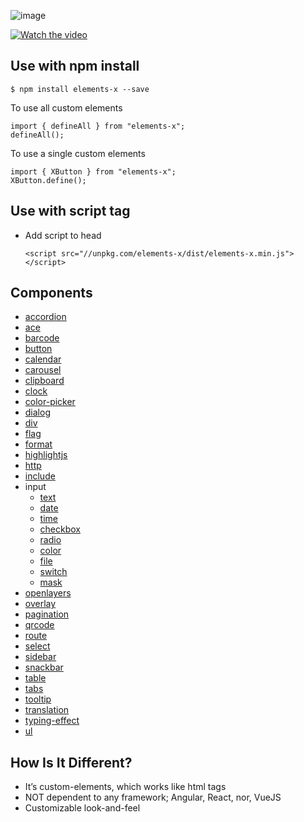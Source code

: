 
![image](https://user-images.githubusercontent.com/1437734/100136034-78959200-2e58-11eb-8125-260b78054a10.png)

[![Watch the video](https://i.imgur.com/fUSS9yc.png)](https://www.youtube.com/watch?v=5ejYrMoEbQo&ab_channel=AllenKim)

## Use with npm install
```
$ npm install elements-x --save
```
To use all custom elements
```
import { defineAll } from "elements-x";
defineAll();
```
To use a single custom elements
```
import { XButton } from "elements-x";
XButton.define();
```

## Use with script tag
* Add script to head 
  ```
  <script src="//unpkg.com/elements-x/dist/elements-x.min.js"></script>
  ```

## Components
* [accordion](https://elements-x.com/component/accordion)
* [ace](https://elements-x.com/component/ace)
* [barcode](https://elements-x.com/component/barcode) 
* [button](https://elements-x.com/component/button) 
* [calendar](https://elements-x.com/component/calendar) 
* [carousel](https://elements-x.com/component/carousel) 
* [clipboard](https://elements-x.com/component/clipboard)
* [clock](https://elements-x.com/component/clock)
* [color-picker](https://elements-x.com/component/color-picker) 
* [dialog](https://elements-x.com/component/dialog) 
* [div](https://elements-x.com/component/div) 
* [flag](https://elements-x.com/component/flag) 
* [format](https://elements-x.com/component/format)
* [highlightjs](https://elements-x.com/component/highlightjs)
* [http](https://elements-x.com/component/http)
* [include](https://elements-x.com/component/include)
* input 
  * [text](https://elements-x.com/component/input/text)
  * [date](https://elements-x.com/component/input/date)
  * [time](https://elements-x.com/component/input/time)
  * [checkbox](https://elements-x.com/component/input/checkbox)
  * [radio](https://elements-x.com/component/input/radio)
  * [color](https://elements-x.com/component/input/color)
  * [file](https://elements-x.com/component/input/file)
  * [switch](https://elements-x.com/component/input/switch)
  * [mask](https://elements-x.com/component/input/mask)
* [openlayers](https://elements-x.com/component/openlayers)
* [overlay](https://elements-x.com/component/overlay)
* [pagination](https://elements-x.com/component/pagination)
* [qrcode](https://elements-x.com/component/qrcode)
* [route](https://elements-x.com/component/route)
* [select](https://elements-x.com/component/select)
* [sidebar](https://elements-x.com/component/sidebar)
* [snackbar](https://elements-x.com/component/snackbar)
* [table](https://elements-x.com/component/table)
* [tabs](https://elements-x.com/component/tabs)
* [tooltip](https://elements-x.com/component/tooltip)
* [translation](https://elements-x.com/component/translation)
* [typing-effect](https://elements-x.com/component/typing-effect)
* [ul](https://elements-x.com/component/ul)

## How Is It Different?
* It’s custom-elements, which works like html tags
* NOT dependent to any framework; Angular, React, nor, VueJS
* Customizable look-and-feel
